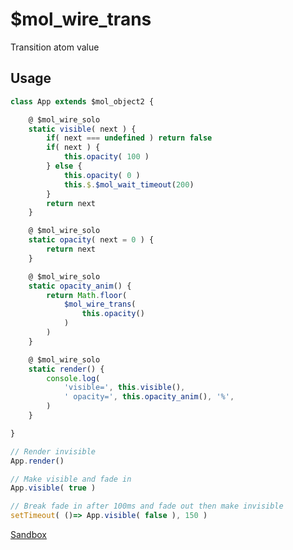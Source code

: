 # $mol_wire_trans

Transition atom value

## Usage

```ts
class App extends $mol_object2 {

	@ $mol_wire_solo
	static visible( next ) {
		if( next === undefined ) return false
		if( next ) {
			this.opacity( 100 )
		} else {
			this.opacity( 0 )
			this.$.$mol_wait_timeout(200)
		}
		return next
	}

	@ $mol_wire_solo
	static opacity( next = 0 ) {
		return next
	}

	@ $mol_wire_solo
	static opacity_anim() {
		return Math.floor(
			$mol_wire_trans(
				this.opacity()
			)
		)
	}

	@ $mol_wire_solo
	static render() {
		console.log(
			'visible=', this.visible(),
			' opacity=', this.opacity_anim(), '%',
		)
	}

}

// Render invisible
App.render()

// Make visible and fade in
App.visible( true )

// Break fade in after 100ms and fade out then make invisible
setTimeout( ()=> App.visible( false ), 150 )
```

[Sandbox](https://eval.js.hyoo.ru/#!code=class%20App%20extends%20%24mol_object2%20%7B%0A%0A%09static%20visible%28%20next%20%29%20%7B%0A%09%09if%28%20next%20%3D%3D%3D%20undefined%20%29%20return%20false%0A%09%09if%28%20next%20%29%20%7B%0A%09%09%09this.opacity%28%20100%20%29%0A%09%09%7D%20else%20%7B%0A%09%09%09this.opacity%28%200%20%29%0A%09%09%09this.%24.%24mol_wait_timeout%28200%29%0A%09%09%7D%0A%09%09return%20next%0A%09%7D%0A%0A%09static%20opacity%28%20next%20%3D%200%20%29%20%7B%0A%09%09return%20next%0A%09%7D%0A%0A%09static%20opacity_anim%28%29%20%7B%0A%09%09return%20Math.floor%28%0A%09%09%09%24mol_wire_trans%28%0A%09%09%09%09this.opacity%28%29%0A%09%09%09%29%0A%09%09%29%0A%09%7D%0A%0A%09static%20render%28%29%20%7B%0A%09%09console.log%28%0A%09%09%09'visible%3D'%2C%20this.visible%28%29%2C%0A%09%09%09'%20opacity%3D'%2C%20this.opacity_anim%28%29%2C%20'%25'%2C%0A%09%09%29%0A%09%7D%0A%0A%7D%0A%24mol_wire_solo%28%20App%2C%20'visible'%20%29%0A%24mol_wire_solo%28%20App%2C%20'opacity'%20%29%0A%24mol_wire_solo%28%20App%2C%20'opacity_anim'%20%29%0A%24mol_wire_solo%28%20App%2C%20'render'%20%29%0A%0A%2F%2F%20Render%20invisible%0AApp.render%28%29%0A%0A%2F%2F%20Make%20visible%20and%20fade%20in%0AApp.visible%28%20true%20%29%0A%0A%2F%2F%20Break%20fade%20in%20after%20100ms%20and%20fade%20out%20then%20make%20invisible%0AsetTimeout%28%20%28%29%3D%3E%20App.visible%28%20false%20%29%2C%20150%20%29%0A/run=true)
